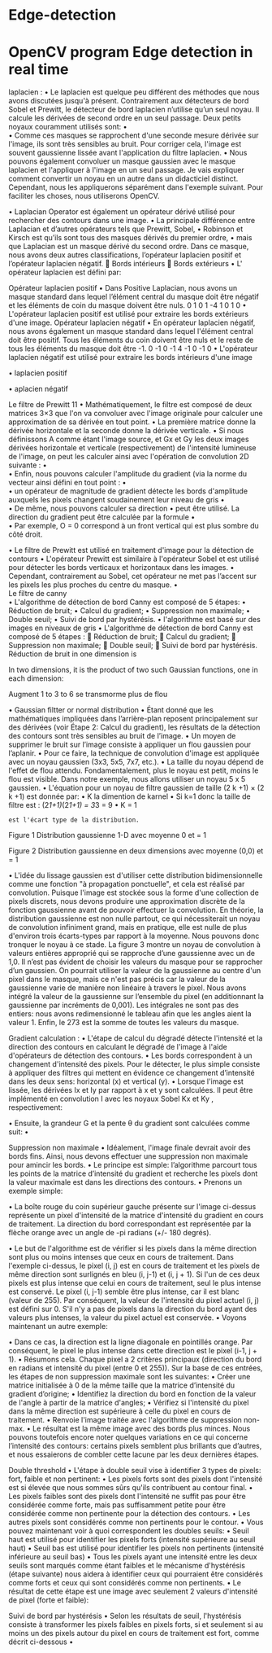 # Edge-detection
# OpenCV program Edge detection in real time 
laplacien :
•	Le laplacien est quelque peu différent des méthodes que nous avons discutées jusqu'à présent. Contrairement aux détecteurs de bord Sobel et Prewitt, le détecteur de bord laplacien n’utilise qu’un seul noyau. Il calcule les dérivées de second ordre en un seul passage. Deux petits noyaux couramment utilisés sont:
•	 
•	Comme ces masques se rapprochent d'une seconde mesure dérivée sur l'image, ils sont très sensibles au bruit. Pour corriger cela, l'image est souvent gaussienne lissée avant l'application du filtre laplacien.
•	Nous pouvons également convoluer un masque gaussien avec le masque laplacien et l'appliquer à l'image en un seul passage. Je vais expliquer comment convertir un noyau en un autre dans un didacticiel distinct. Cependant, nous les appliquerons séparément dans l'exemple suivant. Pour faciliter les choses, nous utiliserons OpenCV.

•	Laplacian Operator est également un opérateur dérivé utilisé pour rechercher des contours dans une image.
•	 La principale différence entre Laplacian et d’autres opérateurs tels que Prewitt, Sobel, 
•	Robinson et Kirsch est qu’ils sont tous des masques dérivés du premier ordre, 
•	mais que Laplacian est un masque dérivé du second ordre. Dans ce masque, nous avons deux autres classifications, l’opérateur laplacien positif et l’opérateur laplacien négatif.
	Bords intérieurs
	Bords extérieurs
•	L' opérateur laplacien est défini par:
 
 
 
Opérateur laplacien positif
•	Dans Positive Laplacian, nous avons un masque standard dans lequel l’élément central du masque doit être négatif et les éléments de coin du masque doivent être nuls.
0	1	0
1	-4	1
0	1	0
•	L'opérateur laplacien positif est utilisé pour extraire les bords extérieurs d'une image.
Opérateur laplacien négatif
•	En opérateur laplacien négatif, nous avons également un masque standard dans lequel l'élément central doit être positif. Tous les éléments du coin doivent être nuls et le reste de tous les éléments du masque doit être -1.
0	-1	0
-1	4	-1
0	-1	0
•	L'opérateur laplacien négatif est utilisé pour extraire les bords intérieurs d'une image


 
•	laplacien positif

 
•	aplacien négatif

 
Le filtre de Prewitt 11
•	Mathématiquement, le filtre est composé de deux matrices 3×3 que l'on va convoluer avec l'image originale pour calculer une approximation de sa dérivée en tout point. 
•	La première matrice donne la dérivée horizontale et la seconde donne la dérivée verticale. 
•	Si nous définissons A comme étant l'image source, et Gx et Gy les deux images dérivées horizontale et verticale (respectivement) de l'intensité lumineuse de l'image, on peut les calculer ainsi avec l'opération de convolution 2D suivante :
•	 
•	Enfin, nous pouvons calculer l'amplitude du gradient (via la norme du vecteur ainsi défini en tout point :
•	 
•	un opérateur de magnitude de gradient détecte les bords d'amplitude auxquels les pixels changent soudainement leur niveau de gris
•	
•	De même, nous pouvons calculer sa direction 
•	peut être utilisé. La direction du gradient peut être calculée par la formule
•	 
•	Par exemple, O = 0 correspond à un front vertical qui est plus sombre du côté droit.

•	Le filtre de Prewitt est utilisé en traitement d'image pour la détection de contours
•	L'opérateur Prewitt est similaire à l'opérateur Sobel et est utilisé pour détecter les bords verticaux et horizontaux dans les images. 
•	Cependant, contrairement au Sobel, cet opérateur ne met pas l’accent sur les pixels les plus proches du centre du masque.
•	 
Le filtre de canny  
•	L'algorithme de détection de bord Canny est composé de 5 étapes:
•	Réduction de bruit;
•	Calcul du gradient;
•	Suppression non maximale;
•	Double seuil;
•	Suivi de bord par hystérésis.
•	l'algorithme est basé sur des images en niveaux de gris
•	L'algorithme de détection de bord Canny est composé de 5 étapes : 
	Réduction de bruit;
	Calcul du gradient;
	Suppression non maximale;
	Double seuil;
	Suivi de bord par hystérésis.
 Réduction de bruit
in one dimension is
 
In two dimensions, it is the product of two such Gaussian functions, one in each dimension:
 
 
Augment 1 to 3 to 6 se transmorme plus de flou


•	Gaussian filtter or normal distribution 
•	Étant donné que les mathématiques impliquées dans l’arrière-plan reposent principalement sur des dérivées (voir Étape 2: Calcul du gradient), les résultats de la détection des contours sont très sensibles au bruit de l’image.
•	Un moyen de supprimer le bruit sur l’image consiste à appliquer un flou gaussien pour l’aplanir. 
•	Pour ce faire, la technique de convolution d'image est appliquée avec un noyau gaussien (3x3, 5x5, 7x7, etc.). 
•	La taille du noyau dépend de l'effet de flou attendu. Fondamentalement, plus le noyau est petit, moins le flou est visible. Dans notre exemple, nous allons utiliser un noyau 5 x 5 gaussien.
•	L'équation pour un noyau de filtre gaussien de taille (2 k +1) × (2 k +1) est donnée par:
•	K la dimention de karnel 
•	Si k=1 donc la taille de filtre est : (2*1+1)*(2*1+1) = 3*3 = 9
•	K = 1 

 
 
 	est l'écart type de la distribution.
 
Figure 1 Distribution gaussienne 1-D avec moyenne 0 et  = 1
 
Figure 2 Distribution gaussienne en deux dimensions avec moyenne (0,0) et  = 1

•	L'idée du lissage gaussien est d'utiliser cette distribution bidimensionnelle comme une fonction "à propagation ponctuelle", et cela est réalisé par convolution. Puisque l'image est stockée sous la forme d'une collection de pixels discrets, nous devons produire une approximation discrète de la fonction gaussienne avant de pouvoir effectuer la convolution. En théorie, la distribution gaussienne est non nulle partout, ce qui nécessiterait un noyau de convolution infiniment grand, mais en pratique, elle est nulle de plus d'environ trois écarts-types par rapport à la moyenne. Nous pouvons donc tronquer le noyau à ce stade. La figure 3 montre un noyau de convolution à valeurs entières approprié qui se rapproche d’une gaussienne avec un de 1,0. Il n’est pas évident de choisir les valeurs du masque pour se rapprocher d’un gaussien. On pourrait utiliser la valeur de la gaussienne au centre d'un pixel dans le masque, mais ce n'est pas précis car la valeur de la gaussienne varie de manière non linéaire à travers le pixel. Nous avons intégré la valeur de la gaussienne sur l’ensemble du pixel (en additionnant la gaussienne par incréments de 0,001). Les intégrales ne sont pas des entiers: nous avons redimensionné le tableau afin que les angles aient la valeur 1. Enfin, le 273 est la somme de toutes les valeurs du masque.
 


 
 



Gradient calculation : 
•	L'étape de calcul du dégradé détecte l'intensité et la direction des contours en calculant le dégradé de l'image à l'aide d'opérateurs de détection des contours.
•	Les bords correspondent à un changement d'intensité des pixels. Pour le détecter, le plus simple consiste à appliquer des filtres qui mettent en évidence ce changement d’intensité dans les deux sens: horizontal (x) et vertical (y).
•	Lorsque l'image est lissée, les dérivées Ix et Iy par rapport à x et y sont calculées. Il peut être implémenté en convolution I avec les noyaux Sobel Kx et Ky , respectivement:
 
•	Ensuite, la grandeur G et la pente θ du gradient sont calculées comme suit:
•	

 
 
Suppression non maximale
•	Idéalement, l'image finale devrait avoir des bords fins. Ainsi, nous devons effectuer une suppression non maximale pour amincir les bords.
•	Le principe est simple: l’algorithme parcourt tous les points de la matrice d’intensité du gradient et recherche les pixels dont la valeur maximale est dans les directions des contours.
•	Prenons un exemple simple:
 
•	La boîte rouge du coin supérieur gauche présente sur l'image ci-dessus représente un pixel d'intensité de la matrice d'intensité du gradient en cours de traitement. La direction du bord correspondant est représentée par la flèche orange avec un angle de -pi radians (+/- 180 degrés).
 
•	Le but de l'algorithme est de vérifier si les pixels dans la même direction sont plus ou moins intenses que ceux en cours de traitement. Dans l'exemple ci-dessus, le pixel (i, j) est en cours de traitement et les pixels de même direction sont surlignés en bleu (i, j-1) et (i, j + 1). Si l'un de ces deux pixels est plus intense que celui en cours de traitement, seul le plus intense est conservé. Le pixel (i, j-1) semble être plus intense, car il est blanc (valeur de 255). Par conséquent, la valeur de l'intensité du pixel actuel (i, j) est défini sur 0. S'il n'y a pas de pixels dans la direction du bord ayant des valeurs plus intenses, la valeur du pixel actuel est conservée.
•	Voyons maintenant un autre exemple:
 	
 
•	Dans ce cas, la direction est la ligne diagonale en pointillés orange. Par conséquent, le pixel le plus intense dans cette direction est le pixel (i-1, j + 1).
•	Résumons cela. Chaque pixel a 2 critères principaux (direction du bord en radians et intensité du pixel (entre 0 et 255)). Sur la base de ces entrées, les étapes de non suppression maximale sont les suivantes:
•	Créer une matrice initialisée à 0 de la même taille que la matrice d’intensité du gradient d’origine;
•	Identifiez la direction du bord en fonction de la valeur de l'angle à partir de la matrice d'angles;
•	Vérifiez si l'intensité du pixel dans la même direction est supérieure à celle du pixel en cours de traitement.
•	Renvoie l'image traitée avec l'algorithme de suppression non-max.
•	Le résultat est la même image avec des bords plus minces. Nous pouvons toutefois encore noter quelques variations en ce qui concerne l’intensité des contours: certains pixels semblent plus brillants que d’autres, et nous essaierons de combler cette lacune par les deux dernières étapes.
 
Double threshold 
•	L'étape à double seuil vise à identifier 3 types de pixels: fort, faible et non pertinent:
•	Les pixels forts sont des pixels dont l'intensité est si élevée que nous sommes sûrs qu'ils contribuent au contour final.
•	Les pixels faibles sont des pixels dont l'intensité ne suffit pas pour être considérée comme forte, mais pas suffisamment petite pour être considérée comme non pertinente pour la détection des contours.
•	Les autres pixels sont considérés comme non pertinents pour le contour.
•	Vous pouvez maintenant voir à quoi correspondent les doubles seuils:
•	Seuil haut est utilisé pour identifier les pixels forts (intensité supérieure au seuil haut)
•	Seuil bas est utilisé pour identifier les pixels non pertinents (intensité inférieure au seuil bas)
•	Tous les pixels ayant une intensité entre les deux seuils sont marqués comme étant faibles et le mécanisme d'hystérésis (étape suivante) nous aidera à identifier ceux qui pourraient être considérés comme forts et ceux qui sont considérés comme non pertinents.
•	Le résultat de cette étape est une image avec seulement 2 valeurs d'intensité de pixel (forte et faible):
 
Suivi de bord par hystérésis
•	Selon les résultats de seuil, l'hystérésis consiste à transformer les pixels faibles en pixels forts, si et seulement si au moins un des pixels autour du pixel en cours de traitement est fort, comme décrit ci-dessous
•	 
